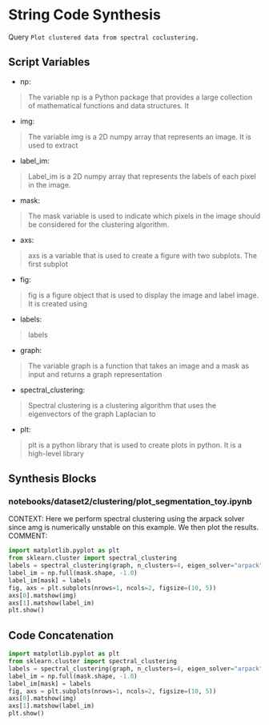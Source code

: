 # String Code Synthesis
Query `Plot clustered data from spectral coclustering.`
## Script Variables
- np:<br>
>The variable np is a Python package that provides a large collection of mathematical functions and data structures. It
- img:<br>
>The variable img is a 2D numpy array that represents an image. It is used to extract
- label_im:<br>
>Label_im is a 2D numpy array that represents the labels of each pixel in the image.
- mask:<br>
>The mask variable is used to indicate which pixels in the image should be considered for the clustering algorithm.
- axs:<br>
>axs is a variable that is used to create a figure with two subplots. The first subplot
- fig:<br>
>fig is a figure object that is used to display the image and label image. It is created using
- labels:<br>
>labels
- graph:<br>
>The variable graph is a function that takes an image and a mask as input and returns a graph representation
- spectral_clustering:<br>
>Spectral clustering is a clustering algorithm that uses the eigenvectors of the graph Laplacian to
- plt:<br>
>plt is a python library that is used to create plots in python. It is a high-level library
## Synthesis Blocks
### notebooks/dataset2/clustering/plot_segmentation_toy.ipynb
CONTEXT: Here we perform spectral clustering using the arpack solver since amg is numerically unstable on this example. We then plot the results.
COMMENT:
```python
import matplotlib.pyplot as plt
from sklearn.cluster import spectral_clustering
labels = spectral_clustering(graph, n_clusters=4, eigen_solver="arpack")
label_im = np.full(mask.shape, -1.0)
label_im[mask] = labels
fig, axs = plt.subplots(nrows=1, ncols=2, figsize=(10, 5))
axs[0].matshow(img)
axs[1].matshow(label_im)
plt.show()
```

## Code Concatenation
```python
import matplotlib.pyplot as plt
from sklearn.cluster import spectral_clustering
labels = spectral_clustering(graph, n_clusters=4, eigen_solver="arpack")
label_im = np.full(mask.shape, -1.0)
label_im[mask] = labels
fig, axs = plt.subplots(nrows=1, ncols=2, figsize=(10, 5))
axs[0].matshow(img)
axs[1].matshow(label_im)
plt.show()
```
